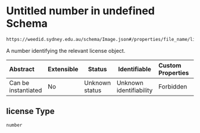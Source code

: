 # Untitled number in undefined Schema

```txt
https://weedid.sydney.edu.au/schema/Image.json#/properties/file_name/license
```

A number identifying the relevant license object.


| Abstract            | Extensible | Status         | Identifiable            | Custom Properties | Additional Properties | Access Restrictions | Defined In                                                          |
| :------------------ | ---------- | -------------- | ----------------------- | :---------------- | --------------------- | ------------------- | ------------------------------------------------------------------- |
| Can be instantiated | No         | Unknown status | Unknown identifiability | Forbidden         | Allowed               | none                | [Image.schema.json\*](out/Image.schema.json "open original schema") |

## license Type

`number`
